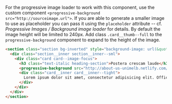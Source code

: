 For the progressive image loader to work with this component, use the custom component `<progressive-background src="http://sourceimage.url">`. If you are able to generate a smaller image to use as placeholder you can pass it using the `placeholder` attribute -- cf. _Progressive Images / Background image loader_ for details. By default the image height will be limited to 240px. Add class `.card__thumb--full` to the `progressive-background` component to expand to the height of the image.

```html
<section class="section bg-inverted" style="background-image: url(&quot;http://about-us-unimelb.netlify.com/images/UoM-soft-3.png&quot;);">
  <div class="section__inner section__inner--sml">
    <div class="card card--image-focus">
      <h3 class="text-italic heading-section">Postera crescam laude</h3>
      <progressive-background src="http://about-us-unimelb.netlify.com/images/history.jpg" class="card__thumb card__thumb--full" />
      <div class="card__inner card__inner--tight">
        Lorem ipsum dolor sit amet, consectetur adipisicing elit. Officia ullam quisquam nihil. At ducimus explicabo quidem distinctio magnam voluptas totam, repudiandae voluptatem aliquid consequuntur cupiditate, voluptates! In quis ratione laborum?
      </div>
    </div>
  </div>
</section>
```
